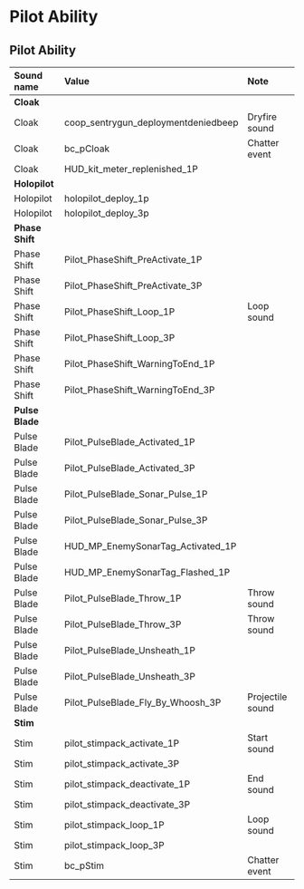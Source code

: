 # Pilot Ability

## Pilot Ability

| Sound name | Value | Note |
| :--- | :--- | :--- |
| **Cloak** |  |  |
| Cloak | coop\_sentrygun\_deploymentdeniedbeep | Dryfire sound |
| Cloak | bc\_pCloak | Chatter event |
| Cloak | HUD\_kit\_meter\_replenished\_1P |  |
| **Holopilot** |  |  |
| Holopilot | holopilot\_deploy\_1p |  |
| Holopilot | holopilot\_deploy\_3p |  |
| **Phase Shift** |  |  |
| Phase Shift | Pilot\_PhaseShift\_PreActivate\_1P |  |
| Phase Shift | Pilot\_PhaseShift\_PreActivate\_3P |  |
| Phase Shift | Pilot\_PhaseShift\_Loop\_1P | Loop sound |
| Phase Shift | Pilot\_PhaseShift\_Loop\_3P |  |
| Phase Shift | Pilot\_PhaseShift\_WarningToEnd\_1P |  |
| Phase Shift | Pilot\_PhaseShift\_WarningToEnd\_3P |  |
| **Pulse Blade** |  |  |
| Pulse Blade | Pilot\_PulseBlade\_Activated\_1P |  |
| Pulse Blade | Pilot\_PulseBlade\_Activated\_3P |  |
| Pulse Blade | Pilot\_PulseBlade\_Sonar\_Pulse\_1P |  |
| Pulse Blade | Pilot\_PulseBlade\_Sonar\_Pulse\_3P |  |
| Pulse Blade | HUD\_MP\_EnemySonarTag\_Activated\_1P |  |
| Pulse Blade | HUD\_MP\_EnemySonarTag\_Flashed\_1P |  |
| Pulse Blade | Pilot\_PulseBlade\_Throw\_1P | Throw sound |
| Pulse Blade | Pilot\_PulseBlade\_Throw\_3P | Throw sound |
| Pulse Blade | Pilot\_PulseBlade\_Unsheath\_1P |  |
| Pulse Blade | Pilot\_PulseBlade\_Unsheath\_3P |  |
| Pulse Blade | Pilot\_PulseBlade\_Fly\_By\_Whoosh\_3P | Projectile sound |
| **Stim** |  |  |
| Stim | pilot\_stimpack\_activate\_1P | Start sound |
| Stim | pilot\_stimpack\_activate\_3P |  |
| Stim | pilot\_stimpack\_deactivate\_1P | End sound |
| Stim | pilot\_stimpack\_deactivate\_3P |  |
| Stim | pilot\_stimpack\_loop\_1P | Loop sound |
| Stim | pilot\_stimpack\_loop\_3P |  |
| Stim | bc\_pStim | Chatter event |

